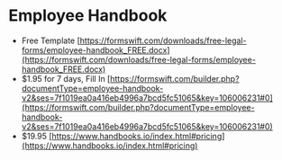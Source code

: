  # Employee Handbook

- Free Template
[https://formswift.com/downloads/free-legal-forms/employee-handbook_FREE.docx](https://formswift.com/downloads/free-legal-forms/employee-handbook_FREE.docx)
- $1.95 for 7 days, Fill In [https://formswift.com/builder.php?documentType=employee-handbook-v2&ses=7f1019ea0a416eb4996a7bcd5fc51065&key=106006231#0](https://formswift.com/builder.php?documentType=employee-handbook-v2&ses=7f1019ea0a416eb4996a7bcd5fc51065&key=106006231#0)
- $19.95 [https://www.handbooks.io/index.html#pricing](https://www.handbooks.io/index.html#pricing)



<!--stackedit_data:
eyJoaXN0b3J5IjpbLTkxMTc0MTMzNywtNjQyNTk0OTIzLC0xMD
Y5MTIxNTQ1LC01NDY2MTk0MDEsODA5ODAwODAzXX0=
-->